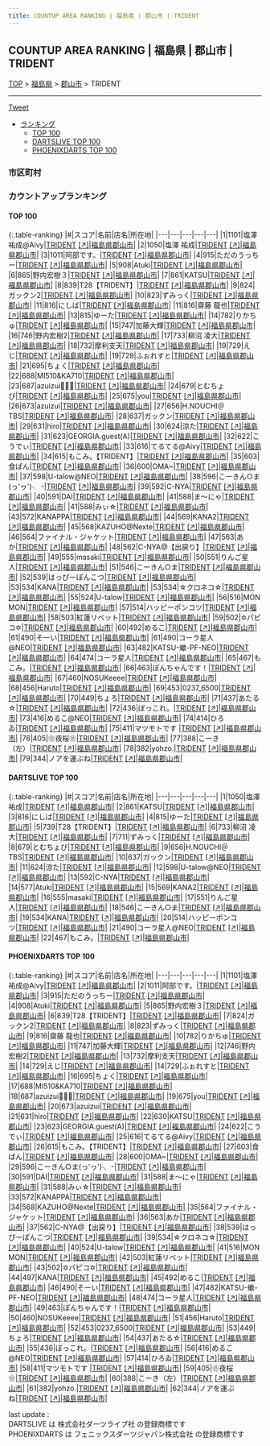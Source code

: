 ```yaml
---
title: COUNTUP AREA RANKING | 福島県 | 郡山市 | TRIDENT
---
```

## COUNTUP AREA RANKING | 福島県 | 郡山市 | TRIDENT

[TOP](/darts/rank/) > [福島県](/darts/rank/福島県/) > [郡山市](/darts/rank/福島県/郡山市/) > TRIDENT

___

<a href="https://twitter.com/share?ref_src=twsrc%5Etfw" data-text="COUNTUP AREA RANKING | 福島県郡山市TRIDENT" class="twitter-share-button" data-hashtags="DARTSLIVE,PHOENIXDARTS,darts,ダーツ" data-show-count="false">Tweet</a>

* [ランキング](#カウントアップランキング)
    * [TOP 100](#top-100)
    * [DARTSLIVE TOP 100](#dartslive-top-100)
    * [PHOENIXDARTS TOP 100](#phoenixdarts-top-100)

### 市区町村

<ul>

</ul>

### カウントアップランキング

#### TOP 100



{:.table-ranking}
|#|スコア|名前|店名|所在地|
|---|---|---|---|---|
|1|1101|<span class="rank-name-pd">塩澤 祐成@Aivy</span>|<a href="/darts/rank/shops/65560.html">TRIDENT</a> <a href="https://vs.phoenixdarts.com/jp/shop/shopDetailInfo/s_65560?s_seq=65560">[↗]</a>|<a href="/darts/rank/福島県/郡山市">福島県郡山市</a>|
|2|1050|<span class="rank-name-dl">塩澤 祐成</span>|<a href="/darts/rank/shops/674b0b341b43fb6f0d9b047a20a7ba1e.html">TRIDENT</a> <a href="https://search.dartslive.com/jp/shop/674b0b341b43fb6f0d9b047a20a7ba1e">[↗]</a>|<a href="/darts/rank/福島県/郡山市">福島県郡山市</a>|
|3|1011|<span class="rank-name-pd">阿部です。</span>|<a href="/darts/rank/shops/65560.html">TRIDENT</a> <a href="https://vs.phoenixdarts.com/jp/shop/shopDetailInfo/s_65560?s_seq=65560">[↗]</a>|<a href="/darts/rank/福島県/郡山市">福島県郡山市</a>|
|4|915|<span class="rank-name-pd">ただのうっちー</span>|<a href="/darts/rank/shops/65560.html">TRIDENT</a> <a href="https://vs.phoenixdarts.com/jp/shop/shopDetailInfo/s_65560?s_seq=65560">[↗]</a>|<a href="/darts/rank/福島県/郡山市">福島県郡山市</a>|
|5|908|<span class="rank-name-pd">Atuki</span>|<a href="/darts/rank/shops/65560.html">TRIDENT</a> <a href="https://vs.phoenixdarts.com/jp/shop/shopDetailInfo/s_65560?s_seq=65560">[↗]</a>|<a href="/darts/rank/福島県/郡山市">福島県郡山市</a>|
|6|865|<span class="rank-name-pd">野内宏樹３</span>|<a href="/darts/rank/shops/65560.html">TRIDENT</a> <a href="https://vs.phoenixdarts.com/jp/shop/shopDetailInfo/s_65560?s_seq=65560">[↗]</a>|<a href="/darts/rank/福島県/郡山市">福島県郡山市</a>|
|7|861|<span class="rank-name-dl">KATSU</span>|<a href="/darts/rank/shops/674b0b341b43fb6f0d9b047a20a7ba1e.html">TRIDENT</a> <a href="https://search.dartslive.com/jp/shop/674b0b341b43fb6f0d9b047a20a7ba1e">[↗]</a>|<a href="/darts/rank/福島県/郡山市">福島県郡山市</a>|
|8|839|<span class="rank-name-pd">T28【TRIDENT】</span>|<a href="/darts/rank/shops/65560.html">TRIDENT</a> <a href="https://vs.phoenixdarts.com/jp/shop/shopDetailInfo/s_65560?s_seq=65560">[↗]</a>|<a href="/darts/rank/福島県/郡山市">福島県郡山市</a>|
|9|824|<span class="rank-name-pd">ガックン2</span>|<a href="/darts/rank/shops/65560.html">TRIDENT</a> <a href="https://vs.phoenixdarts.com/jp/shop/shopDetailInfo/s_65560?s_seq=65560">[↗]</a>|<a href="/darts/rank/福島県/郡山市">福島県郡山市</a>|
|10|823|<span class="rank-name-pd">ずみっく</span>|<a href="/darts/rank/shops/65560.html">TRIDENT</a> <a href="https://vs.phoenixdarts.com/jp/shop/shopDetailInfo/s_65560?s_seq=65560">[↗]</a>|<a href="/darts/rank/福島県/郡山市">福島県郡山市</a>|
|11|816|<span class="rank-name-dl">にしば</span>|<a href="/darts/rank/shops/674b0b341b43fb6f0d9b047a20a7ba1e.html">TRIDENT</a> <a href="https://search.dartslive.com/jp/shop/674b0b341b43fb6f0d9b047a20a7ba1e">[↗]</a>|<a href="/darts/rank/福島県/郡山市">福島県郡山市</a>|
|11|816|<span class="rank-name-pd">齋藤 龍也</span>|<a href="/darts/rank/shops/65560.html">TRIDENT</a> <a href="https://vs.phoenixdarts.com/jp/shop/shopDetailInfo/s_65560?s_seq=65560">[↗]</a>|<a href="/darts/rank/福島県/郡山市">福島県郡山市</a>|
|13|815|<span class="rank-name-dl">ゆーた</span>|<a href="/darts/rank/shops/674b0b341b43fb6f0d9b047a20a7ba1e.html">TRIDENT</a> <a href="https://search.dartslive.com/jp/shop/674b0b341b43fb6f0d9b047a20a7ba1e">[↗]</a>|<a href="/darts/rank/福島県/郡山市">福島県郡山市</a>|
|14|782|<span class="rank-name-pd">りかちゅ</span>|<a href="/darts/rank/shops/65560.html">TRIDENT</a> <a href="https://vs.phoenixdarts.com/jp/shop/shopDetailInfo/s_65560?s_seq=65560">[↗]</a>|<a href="/darts/rank/福島県/郡山市">福島県郡山市</a>|
|15|747|<span class="rank-name-pd">加藤大輝</span>|<a href="/darts/rank/shops/65560.html">TRIDENT</a> <a href="https://vs.phoenixdarts.com/jp/shop/shopDetailInfo/s_65560?s_seq=65560">[↗]</a>|<a href="/darts/rank/福島県/郡山市">福島県郡山市</a>|
|16|746|<span class="rank-name-pd">野内宏樹2</span>|<a href="/darts/rank/shops/65560.html">TRIDENT</a> <a href="https://vs.phoenixdarts.com/jp/shop/shopDetailInfo/s_65560?s_seq=65560">[↗]</a>|<a href="/darts/rank/福島県/郡山市">福島県郡山市</a>|
|17|733|<span class="rank-name-dl">柳沼 凌大</span>|<a href="/darts/rank/shops/674b0b341b43fb6f0d9b047a20a7ba1e.html">TRIDENT</a> <a href="https://search.dartslive.com/jp/shop/674b0b341b43fb6f0d9b047a20a7ba1e">[↗]</a>|<a href="/darts/rank/福島県/郡山市">福島県郡山市</a>|
|18|732|<span class="rank-name-pd">摩利支天</span>|<a href="/darts/rank/shops/65560.html">TRIDENT</a> <a href="https://vs.phoenixdarts.com/jp/shop/shopDetailInfo/s_65560?s_seq=65560">[↗]</a>|<a href="/darts/rank/福島県/郡山市">福島県郡山市</a>|
|19|729|<span class="rank-name-pd">えじ</span>|<a href="/darts/rank/shops/65560.html">TRIDENT</a> <a href="https://vs.phoenixdarts.com/jp/shop/shopDetailInfo/s_65560?s_seq=65560">[↗]</a>|<a href="/darts/rank/福島県/郡山市">福島県郡山市</a>|
|19|729|<span class="rank-name-pd">ふぉれすと</span>|<a href="/darts/rank/shops/65560.html">TRIDENT</a> <a href="https://vs.phoenixdarts.com/jp/shop/shopDetailInfo/s_65560?s_seq=65560">[↗]</a>|<a href="/darts/rank/福島県/郡山市">福島県郡山市</a>|
|21|695|<span class="rank-name-pd">ちょく</span>|<a href="/darts/rank/shops/65560.html">TRIDENT</a> <a href="https://vs.phoenixdarts.com/jp/shop/shopDetailInfo/s_65560?s_seq=65560">[↗]</a>|<a href="/darts/rank/福島県/郡山市">福島県郡山市</a>|
|22|688|<span class="rank-name-pd">MI510&amp;KA710</span>|<a href="/darts/rank/shops/65560.html">TRIDENT</a> <a href="https://vs.phoenixdarts.com/jp/shop/shopDetailInfo/s_65560?s_seq=65560">[↗]</a>|<a href="/darts/rank/福島県/郡山市">福島県郡山市</a>|
|23|687|<span class="rank-name-pd">azuizui‪‪ꪔ̤̫‬</span>|<a href="/darts/rank/shops/65560.html">TRIDENT</a> <a href="https://vs.phoenixdarts.com/jp/shop/shopDetailInfo/s_65560?s_seq=65560">[↗]</a>|<a href="/darts/rank/福島県/郡山市">福島県郡山市</a>|
|24|679|<span class="rank-name-dl">とむちょび</span>|<a href="/darts/rank/shops/674b0b341b43fb6f0d9b047a20a7ba1e.html">TRIDENT</a> <a href="https://search.dartslive.com/jp/shop/674b0b341b43fb6f0d9b047a20a7ba1e">[↗]</a>|<a href="/darts/rank/福島県/郡山市">福島県郡山市</a>|
|25|675|<span class="rank-name-pd">you</span>|<a href="/darts/rank/shops/65560.html">TRIDENT</a> <a href="https://vs.phoenixdarts.com/jp/shop/shopDetailInfo/s_65560?s_seq=65560">[↗]</a>|<a href="/darts/rank/福島県/郡山市">福島県郡山市</a>|
|26|673|<span class="rank-name-pd">azuizui‪‪</span>|<a href="/darts/rank/shops/65560.html">TRIDENT</a> <a href="https://vs.phoenixdarts.com/jp/shop/shopDetailInfo/s_65560?s_seq=65560">[↗]</a>|<a href="/darts/rank/福島県/郡山市">福島県郡山市</a>|
|27|656|<span class="rank-name-dl">H.NOUCHI＠TBS</span>|<a href="/darts/rank/shops/674b0b341b43fb6f0d9b047a20a7ba1e.html">TRIDENT</a> <a href="https://search.dartslive.com/jp/shop/674b0b341b43fb6f0d9b047a20a7ba1e">[↗]</a>|<a href="/darts/rank/福島県/郡山市">福島県郡山市</a>|
|28|637|<span class="rank-name-dl">ガックン</span>|<a href="/darts/rank/shops/674b0b341b43fb6f0d9b047a20a7ba1e.html">TRIDENT</a> <a href="https://search.dartslive.com/jp/shop/674b0b341b43fb6f0d9b047a20a7ba1e">[↗]</a>|<a href="/darts/rank/福島県/郡山市">福島県郡山市</a>|
|29|631|<span class="rank-name-pd">hiro</span>|<a href="/darts/rank/shops/65560.html">TRIDENT</a> <a href="https://vs.phoenixdarts.com/jp/shop/shopDetailInfo/s_65560?s_seq=65560">[↗]</a>|<a href="/darts/rank/福島県/郡山市">福島県郡山市</a>|
|30|624|<span class="rank-name-dl">涼た</span>|<a href="/darts/rank/shops/674b0b341b43fb6f0d9b047a20a7ba1e.html">TRIDENT</a> <a href="https://search.dartslive.com/jp/shop/674b0b341b43fb6f0d9b047a20a7ba1e">[↗]</a>|<a href="/darts/rank/福島県/郡山市">福島県郡山市</a>|
|31|623|<span class="rank-name-pd">GEORGIA.guest(A)</span>|<a href="/darts/rank/shops/65560.html">TRIDENT</a> <a href="https://vs.phoenixdarts.com/jp/shop/shopDetailInfo/s_65560?s_seq=65560">[↗]</a>|<a href="/darts/rank/福島県/郡山市">福島県郡山市</a>|
|32|622|<span class="rank-name-pd">こうでぃ</span>|<a href="/darts/rank/shops/65560.html">TRIDENT</a> <a href="https://vs.phoenixdarts.com/jp/shop/shopDetailInfo/s_65560?s_seq=65560">[↗]</a>|<a href="/darts/rank/福島県/郡山市">福島県郡山市</a>|
|33|616|<span class="rank-name-pd">てるてる@Aivy</span>|<a href="/darts/rank/shops/65560.html">TRIDENT</a> <a href="https://vs.phoenixdarts.com/jp/shop/shopDetailInfo/s_65560?s_seq=65560">[↗]</a>|<a href="/darts/rank/福島県/郡山市">福島県郡山市</a>|
|34|615|<span class="rank-name-pd">もこみ。【TRIDENT】</span>|<a href="/darts/rank/shops/65560.html">TRIDENT</a> <a href="https://vs.phoenixdarts.com/jp/shop/shopDetailInfo/s_65560?s_seq=65560">[↗]</a>|<a href="/darts/rank/福島県/郡山市">福島県郡山市</a>|
|35|603|<span class="rank-name-pd">食ぱん</span>|<a href="/darts/rank/shops/65560.html">TRIDENT</a> <a href="https://vs.phoenixdarts.com/jp/shop/shopDetailInfo/s_65560?s_seq=65560">[↗]</a>|<a href="/darts/rank/福島県/郡山市">福島県郡山市</a>|
|36|600|<span class="rank-name-pd">OMA~</span>|<a href="/darts/rank/shops/65560.html">TRIDENT</a> <a href="https://vs.phoenixdarts.com/jp/shop/shopDetailInfo/s_65560?s_seq=65560">[↗]</a>|<a href="/darts/rank/福島県/郡山市">福島県郡山市</a>|
|37|598|<span class="rank-name-dl">U-talow@NEO</span>|<a href="/darts/rank/shops/674b0b341b43fb6f0d9b047a20a7ba1e.html">TRIDENT</a> <a href="https://search.dartslive.com/jp/shop/674b0b341b43fb6f0d9b047a20a7ba1e">[↗]</a>|<a href="/darts/rank/福島県/郡山市">福島県郡山市</a>|
|38|596|<span class="rank-name-pd">こーきん○ま(っ&#x27;ヮ&#x27;)╮ -</span>|<a href="/darts/rank/shops/65560.html">TRIDENT</a> <a href="https://vs.phoenixdarts.com/jp/shop/shopDetailInfo/s_65560?s_seq=65560">[↗]</a>|<a href="/darts/rank/福島県/郡山市">福島県郡山市</a>|
|39|592|<span class="rank-name-dl">C-NYA</span>|<a href="/darts/rank/shops/674b0b341b43fb6f0d9b047a20a7ba1e.html">TRIDENT</a> <a href="https://search.dartslive.com/jp/shop/674b0b341b43fb6f0d9b047a20a7ba1e">[↗]</a>|<a href="/darts/rank/福島県/郡山市">福島県郡山市</a>|
|40|591|<span class="rank-name-pd">DAI</span>|<a href="/darts/rank/shops/65560.html">TRIDENT</a> <a href="https://vs.phoenixdarts.com/jp/shop/shopDetailInfo/s_65560?s_seq=65560">[↗]</a>|<a href="/darts/rank/福島県/郡山市">福島県郡山市</a>|
|41|588|<span class="rank-name-pd">ま～にゃ</span>|<a href="/darts/rank/shops/65560.html">TRIDENT</a> <a href="https://vs.phoenixdarts.com/jp/shop/shopDetailInfo/s_65560?s_seq=65560">[↗]</a>|<a href="/darts/rank/福島県/郡山市">福島県郡山市</a>|
|41|588|<span class="rank-name-pd">みぃ☆</span>|<a href="/darts/rank/shops/65560.html">TRIDENT</a> <a href="https://vs.phoenixdarts.com/jp/shop/shopDetailInfo/s_65560?s_seq=65560">[↗]</a>|<a href="/darts/rank/福島県/郡山市">福島県郡山市</a>|
|43|572|<span class="rank-name-pd">KANAPPA</span>|<a href="/darts/rank/shops/65560.html">TRIDENT</a> <a href="https://vs.phoenixdarts.com/jp/shop/shopDetailInfo/s_65560?s_seq=65560">[↗]</a>|<a href="/darts/rank/福島県/郡山市">福島県郡山市</a>|
|44|569|<span class="rank-name-dl">KANA2</span>|<a href="/darts/rank/shops/674b0b341b43fb6f0d9b047a20a7ba1e.html">TRIDENT</a> <a href="https://search.dartslive.com/jp/shop/674b0b341b43fb6f0d9b047a20a7ba1e">[↗]</a>|<a href="/darts/rank/福島県/郡山市">福島県郡山市</a>|
|45|568|<span class="rank-name-pd">KAZUHO@Nexte</span>|<a href="/darts/rank/shops/65560.html">TRIDENT</a> <a href="https://vs.phoenixdarts.com/jp/shop/shopDetailInfo/s_65560?s_seq=65560">[↗]</a>|<a href="/darts/rank/福島県/郡山市">福島県郡山市</a>|
|46|564|<span class="rank-name-pd">ファイナル・ジャケット</span>|<a href="/darts/rank/shops/65560.html">TRIDENT</a> <a href="https://vs.phoenixdarts.com/jp/shop/shopDetailInfo/s_65560?s_seq=65560">[↗]</a>|<a href="/darts/rank/福島県/郡山市">福島県郡山市</a>|
|47|563|<span class="rank-name-pd">あか</span>|<a href="/darts/rank/shops/65560.html">TRIDENT</a> <a href="https://vs.phoenixdarts.com/jp/shop/shopDetailInfo/s_65560?s_seq=65560">[↗]</a>|<a href="/darts/rank/福島県/郡山市">福島県郡山市</a>|
|48|562|<span class="rank-name-pd">C-NYA@【出戻り】</span>|<a href="/darts/rank/shops/65560.html">TRIDENT</a> <a href="https://vs.phoenixdarts.com/jp/shop/shopDetailInfo/s_65560?s_seq=65560">[↗]</a>|<a href="/darts/rank/福島県/郡山市">福島県郡山市</a>|
|49|555|<span class="rank-name-dl">masaki</span>|<a href="/darts/rank/shops/674b0b341b43fb6f0d9b047a20a7ba1e.html">TRIDENT</a> <a href="https://search.dartslive.com/jp/shop/674b0b341b43fb6f0d9b047a20a7ba1e">[↗]</a>|<a href="/darts/rank/福島県/郡山市">福島県郡山市</a>|
|50|551|<span class="rank-name-dl">りんご星人</span>|<a href="/darts/rank/shops/674b0b341b43fb6f0d9b047a20a7ba1e.html">TRIDENT</a> <a href="https://search.dartslive.com/jp/shop/674b0b341b43fb6f0d9b047a20a7ba1e">[↗]</a>|<a href="/darts/rank/福島県/郡山市">福島県郡山市</a>|
|51|546|<span class="rank-name-dl">こーきん○ま</span>|<a href="/darts/rank/shops/674b0b341b43fb6f0d9b047a20a7ba1e.html">TRIDENT</a> <a href="https://search.dartslive.com/jp/shop/674b0b341b43fb6f0d9b047a20a7ba1e">[↗]</a>|<a href="/darts/rank/福島県/郡山市">福島県郡山市</a>|
|52|539|<span class="rank-name-pd">はっぴーぽんこつ</span>|<a href="/darts/rank/shops/65560.html">TRIDENT</a> <a href="https://vs.phoenixdarts.com/jp/shop/shopDetailInfo/s_65560?s_seq=65560">[↗]</a>|<a href="/darts/rank/福島県/郡山市">福島県郡山市</a>|
|53|534|<span class="rank-name-dl">KANA</span>|<a href="/darts/rank/shops/674b0b341b43fb6f0d9b047a20a7ba1e.html">TRIDENT</a> <a href="https://search.dartslive.com/jp/shop/674b0b341b43fb6f0d9b047a20a7ba1e">[↗]</a>|<a href="/darts/rank/福島県/郡山市">福島県郡山市</a>|
|53|534|<span class="rank-name-pd">☆クロネコ☆</span>|<a href="/darts/rank/shops/65560.html">TRIDENT</a> <a href="https://vs.phoenixdarts.com/jp/shop/shopDetailInfo/s_65560?s_seq=65560">[↗]</a>|<a href="/darts/rank/福島県/郡山市">福島県郡山市</a>|
|55|524|<span class="rank-name-pd">U-talow</span>|<a href="/darts/rank/shops/65560.html">TRIDENT</a> <a href="https://vs.phoenixdarts.com/jp/shop/shopDetailInfo/s_65560?s_seq=65560">[↗]</a>|<a href="/darts/rank/福島県/郡山市">福島県郡山市</a>|
|56|516|<span class="rank-name-pd">MON MON</span>|<a href="/darts/rank/shops/65560.html">TRIDENT</a> <a href="https://vs.phoenixdarts.com/jp/shop/shopDetailInfo/s_65560?s_seq=65560">[↗]</a>|<a href="/darts/rank/福島県/郡山市">福島県郡山市</a>|
|57|514|<span class="rank-name-dl">ハッピーポンコツ</span>|<a href="/darts/rank/shops/674b0b341b43fb6f0d9b047a20a7ba1e.html">TRIDENT</a> <a href="https://search.dartslive.com/jp/shop/674b0b341b43fb6f0d9b047a20a7ba1e">[↗]</a>|<a href="/darts/rank/福島県/郡山市">福島県郡山市</a>|
|58|503|<span class="rank-name-pd">紅蓮リベット</span>|<a href="/darts/rank/shops/65560.html">TRIDENT</a> <a href="https://vs.phoenixdarts.com/jp/shop/shopDetailInfo/s_65560?s_seq=65560">[↗]</a>|<a href="/darts/rank/福島県/郡山市">福島県郡山市</a>|
|59|502|<span class="rank-name-pd">✡パピコ✡</span>|<a href="/darts/rank/shops/65560.html">TRIDENT</a> <a href="https://vs.phoenixdarts.com/jp/shop/shopDetailInfo/s_65560?s_seq=65560">[↗]</a>|<a href="/darts/rank/福島県/郡山市">福島県郡山市</a>|
|60|492|<span class="rank-name-pd">めるこ</span>|<a href="/darts/rank/shops/65560.html">TRIDENT</a> <a href="https://vs.phoenixdarts.com/jp/shop/shopDetailInfo/s_65560?s_seq=65560">[↗]</a>|<a href="/darts/rank/福島県/郡山市">福島県郡山市</a>|
|61|490|<span class="rank-name-pd">そーい</span>|<a href="/darts/rank/shops/65560.html">TRIDENT</a> <a href="https://vs.phoenixdarts.com/jp/shop/shopDetailInfo/s_65560?s_seq=65560">[↗]</a>|<a href="/darts/rank/福島県/郡山市">福島県郡山市</a>|
|61|490|<span class="rank-name-dl">コーラ星人@NEO</span>|<a href="/darts/rank/shops/674b0b341b43fb6f0d9b047a20a7ba1e.html">TRIDENT</a> <a href="https://search.dartslive.com/jp/shop/674b0b341b43fb6f0d9b047a20a7ba1e">[↗]</a>|<a href="/darts/rank/福島県/郡山市">福島県郡山市</a>|
|63|482|<span class="rank-name-pd">KATSU-蠍-PF-NEO</span>|<a href="/darts/rank/shops/65560.html">TRIDENT</a> <a href="https://vs.phoenixdarts.com/jp/shop/shopDetailInfo/s_65560?s_seq=65560">[↗]</a>|<a href="/darts/rank/福島県/郡山市">福島県郡山市</a>|
|64|474|<span class="rank-name-pd">コーラ星人</span>|<a href="/darts/rank/shops/65560.html">TRIDENT</a> <a href="https://vs.phoenixdarts.com/jp/shop/shopDetailInfo/s_65560?s_seq=65560">[↗]</a>|<a href="/darts/rank/福島県/郡山市">福島県郡山市</a>|
|65|467|<span class="rank-name-dl">もこみ。</span>|<a href="/darts/rank/shops/674b0b341b43fb6f0d9b047a20a7ba1e.html">TRIDENT</a> <a href="https://search.dartslive.com/jp/shop/674b0b341b43fb6f0d9b047a20a7ba1e">[↗]</a>|<a href="/darts/rank/福島県/郡山市">福島県郡山市</a>|
|66|463|<span class="rank-name-pd">ぽんちゃんです！</span>|<a href="/darts/rank/shops/65560.html">TRIDENT</a> <a href="https://vs.phoenixdarts.com/jp/shop/shopDetailInfo/s_65560?s_seq=65560">[↗]</a>|<a href="/darts/rank/福島県/郡山市">福島県郡山市</a>|
|67|460|<span class="rank-name-pd">NOSUKeeee</span>|<a href="/darts/rank/shops/65560.html">TRIDENT</a> <a href="https://vs.phoenixdarts.com/jp/shop/shopDetailInfo/s_65560?s_seq=65560">[↗]</a>|<a href="/darts/rank/福島県/郡山市">福島県郡山市</a>|
|68|456|<span class="rank-name-pd">Haruto</span>|<a href="/darts/rank/shops/65560.html">TRIDENT</a> <a href="https://vs.phoenixdarts.com/jp/shop/shopDetailInfo/s_65560?s_seq=65560">[↗]</a>|<a href="/darts/rank/福島県/郡山市">福島県郡山市</a>|
|69|453|<span class="rank-name-pd">0237_6500</span>|<a href="/darts/rank/shops/65560.html">TRIDENT</a> <a href="https://vs.phoenixdarts.com/jp/shop/shopDetailInfo/s_65560?s_seq=65560">[↗]</a>|<a href="/darts/rank/福島県/郡山市">福島県郡山市</a>|
|70|449|<span class="rank-name-pd">ちょろ</span>|<a href="/darts/rank/shops/65560.html">TRIDENT</a> <a href="https://vs.phoenixdarts.com/jp/shop/shopDetailInfo/s_65560?s_seq=65560">[↗]</a>|<a href="/darts/rank/福島県/郡山市">福島県郡山市</a>|
|71|437|<span class="rank-name-pd">あたる☆</span>|<a href="/darts/rank/shops/65560.html">TRIDENT</a> <a href="https://vs.phoenixdarts.com/jp/shop/shopDetailInfo/s_65560?s_seq=65560">[↗]</a>|<a href="/darts/rank/福島県/郡山市">福島県郡山市</a>|
|72|436|<span class="rank-name-pd">ぼっこれ。</span>|<a href="/darts/rank/shops/65560.html">TRIDENT</a> <a href="https://vs.phoenixdarts.com/jp/shop/shopDetailInfo/s_65560?s_seq=65560">[↗]</a>|<a href="/darts/rank/福島県/郡山市">福島県郡山市</a>|
|73|416|<span class="rank-name-pd">めるこ@NEO</span>|<a href="/darts/rank/shops/65560.html">TRIDENT</a> <a href="https://vs.phoenixdarts.com/jp/shop/shopDetailInfo/s_65560?s_seq=65560">[↗]</a>|<a href="/darts/rank/福島県/郡山市">福島県郡山市</a>|
|74|414|<span class="rank-name-pd">ひろゐ</span>|<a href="/darts/rank/shops/65560.html">TRIDENT</a> <a href="https://vs.phoenixdarts.com/jp/shop/shopDetailInfo/s_65560?s_seq=65560">[↗]</a>|<a href="/darts/rank/福島県/郡山市">福島県郡山市</a>|
|75|411|<span class="rank-name-pd">マツモトです   </span>|<a href="/darts/rank/shops/65560.html">TRIDENT</a> <a href="https://vs.phoenixdarts.com/jp/shop/shopDetailInfo/s_65560?s_seq=65560">[↗]</a>|<a href="/darts/rank/福島県/郡山市">福島県郡山市</a>|
|76|405|<span class="rank-name-pd">❀夜桜❀</span>|<a href="/darts/rank/shops/65560.html">TRIDENT</a> <a href="https://vs.phoenixdarts.com/jp/shop/shopDetailInfo/s_65560?s_seq=65560">[↗]</a>|<a href="/darts/rank/福島県/郡山市">福島県郡山市</a>|
|77|388|<span class="rank-name-pd">こーき（左）</span>|<a href="/darts/rank/shops/65560.html">TRIDENT</a> <a href="https://vs.phoenixdarts.com/jp/shop/shopDetailInfo/s_65560?s_seq=65560">[↗]</a>|<a href="/darts/rank/福島県/郡山市">福島県郡山市</a>|
|78|382|<span class="rank-name-pd">yohzo.</span>|<a href="/darts/rank/shops/65560.html">TRIDENT</a> <a href="https://vs.phoenixdarts.com/jp/shop/shopDetailInfo/s_65560?s_seq=65560">[↗]</a>|<a href="/darts/rank/福島県/郡山市">福島県郡山市</a>|
|79|344|<span class="rank-name-pd">ノアを運ぶね</span>|<a href="/darts/rank/shops/65560.html">TRIDENT</a> <a href="https://vs.phoenixdarts.com/jp/shop/shopDetailInfo/s_65560?s_seq=65560">[↗]</a>|<a href="/darts/rank/福島県/郡山市">福島県郡山市</a>|


#### DARTSLIVE TOP 100



{:.table-ranking}
|#|スコア|名前|店名|所在地|
|---|---|---|---|---|
|1|1050|<span class="rank-name-dl">塩澤 祐成</span>|<a href="/darts/rank/shops/674b0b341b43fb6f0d9b047a20a7ba1e.html">TRIDENT</a> <a href="https://search.dartslive.com/jp/shop/674b0b341b43fb6f0d9b047a20a7ba1e">[↗]</a>|<a href="/darts/rank/福島県/郡山市">福島県郡山市</a>|
|2|861|<span class="rank-name-dl">KATSU</span>|<a href="/darts/rank/shops/674b0b341b43fb6f0d9b047a20a7ba1e.html">TRIDENT</a> <a href="https://search.dartslive.com/jp/shop/674b0b341b43fb6f0d9b047a20a7ba1e">[↗]</a>|<a href="/darts/rank/福島県/郡山市">福島県郡山市</a>|
|3|816|<span class="rank-name-dl">にしば</span>|<a href="/darts/rank/shops/674b0b341b43fb6f0d9b047a20a7ba1e.html">TRIDENT</a> <a href="https://search.dartslive.com/jp/shop/674b0b341b43fb6f0d9b047a20a7ba1e">[↗]</a>|<a href="/darts/rank/福島県/郡山市">福島県郡山市</a>|
|4|815|<span class="rank-name-dl">ゆーた</span>|<a href="/darts/rank/shops/674b0b341b43fb6f0d9b047a20a7ba1e.html">TRIDENT</a> <a href="https://search.dartslive.com/jp/shop/674b0b341b43fb6f0d9b047a20a7ba1e">[↗]</a>|<a href="/darts/rank/福島県/郡山市">福島県郡山市</a>|
|5|739|<span class="rank-name-dl">T28【TRIDENT】</span>|<a href="/darts/rank/shops/674b0b341b43fb6f0d9b047a20a7ba1e.html">TRIDENT</a> <a href="https://search.dartslive.com/jp/shop/674b0b341b43fb6f0d9b047a20a7ba1e">[↗]</a>|<a href="/darts/rank/福島県/郡山市">福島県郡山市</a>|
|6|733|<span class="rank-name-dl">柳沼 凌大</span>|<a href="/darts/rank/shops/674b0b341b43fb6f0d9b047a20a7ba1e.html">TRIDENT</a> <a href="https://search.dartslive.com/jp/shop/674b0b341b43fb6f0d9b047a20a7ba1e">[↗]</a>|<a href="/darts/rank/福島県/郡山市">福島県郡山市</a>|
|7|711|<span class="rank-name-dl">ずみっく</span>|<a href="/darts/rank/shops/674b0b341b43fb6f0d9b047a20a7ba1e.html">TRIDENT</a> <a href="https://search.dartslive.com/jp/shop/674b0b341b43fb6f0d9b047a20a7ba1e">[↗]</a>|<a href="/darts/rank/福島県/郡山市">福島県郡山市</a>|
|8|679|<span class="rank-name-dl">とむちょび</span>|<a href="/darts/rank/shops/674b0b341b43fb6f0d9b047a20a7ba1e.html">TRIDENT</a> <a href="https://search.dartslive.com/jp/shop/674b0b341b43fb6f0d9b047a20a7ba1e">[↗]</a>|<a href="/darts/rank/福島県/郡山市">福島県郡山市</a>|
|9|656|<span class="rank-name-dl">H.NOUCHI＠TBS</span>|<a href="/darts/rank/shops/674b0b341b43fb6f0d9b047a20a7ba1e.html">TRIDENT</a> <a href="https://search.dartslive.com/jp/shop/674b0b341b43fb6f0d9b047a20a7ba1e">[↗]</a>|<a href="/darts/rank/福島県/郡山市">福島県郡山市</a>|
|10|637|<span class="rank-name-dl">ガックン</span>|<a href="/darts/rank/shops/674b0b341b43fb6f0d9b047a20a7ba1e.html">TRIDENT</a> <a href="https://search.dartslive.com/jp/shop/674b0b341b43fb6f0d9b047a20a7ba1e">[↗]</a>|<a href="/darts/rank/福島県/郡山市">福島県郡山市</a>|
|11|624|<span class="rank-name-dl">涼た</span>|<a href="/darts/rank/shops/674b0b341b43fb6f0d9b047a20a7ba1e.html">TRIDENT</a> <a href="https://search.dartslive.com/jp/shop/674b0b341b43fb6f0d9b047a20a7ba1e">[↗]</a>|<a href="/darts/rank/福島県/郡山市">福島県郡山市</a>|
|12|598|<span class="rank-name-dl">U-talow@NEO</span>|<a href="/darts/rank/shops/674b0b341b43fb6f0d9b047a20a7ba1e.html">TRIDENT</a> <a href="https://search.dartslive.com/jp/shop/674b0b341b43fb6f0d9b047a20a7ba1e">[↗]</a>|<a href="/darts/rank/福島県/郡山市">福島県郡山市</a>|
|13|592|<span class="rank-name-dl">C-NYA</span>|<a href="/darts/rank/shops/674b0b341b43fb6f0d9b047a20a7ba1e.html">TRIDENT</a> <a href="https://search.dartslive.com/jp/shop/674b0b341b43fb6f0d9b047a20a7ba1e">[↗]</a>|<a href="/darts/rank/福島県/郡山市">福島県郡山市</a>|
|14|577|<span class="rank-name-dl">Atuki</span>|<a href="/darts/rank/shops/674b0b341b43fb6f0d9b047a20a7ba1e.html">TRIDENT</a> <a href="https://search.dartslive.com/jp/shop/674b0b341b43fb6f0d9b047a20a7ba1e">[↗]</a>|<a href="/darts/rank/福島県/郡山市">福島県郡山市</a>|
|15|569|<span class="rank-name-dl">KANA2</span>|<a href="/darts/rank/shops/674b0b341b43fb6f0d9b047a20a7ba1e.html">TRIDENT</a> <a href="https://search.dartslive.com/jp/shop/674b0b341b43fb6f0d9b047a20a7ba1e">[↗]</a>|<a href="/darts/rank/福島県/郡山市">福島県郡山市</a>|
|16|555|<span class="rank-name-dl">masaki</span>|<a href="/darts/rank/shops/674b0b341b43fb6f0d9b047a20a7ba1e.html">TRIDENT</a> <a href="https://search.dartslive.com/jp/shop/674b0b341b43fb6f0d9b047a20a7ba1e">[↗]</a>|<a href="/darts/rank/福島県/郡山市">福島県郡山市</a>|
|17|551|<span class="rank-name-dl">りんご星人</span>|<a href="/darts/rank/shops/674b0b341b43fb6f0d9b047a20a7ba1e.html">TRIDENT</a> <a href="https://search.dartslive.com/jp/shop/674b0b341b43fb6f0d9b047a20a7ba1e">[↗]</a>|<a href="/darts/rank/福島県/郡山市">福島県郡山市</a>|
|18|546|<span class="rank-name-dl">こーきん○ま</span>|<a href="/darts/rank/shops/674b0b341b43fb6f0d9b047a20a7ba1e.html">TRIDENT</a> <a href="https://search.dartslive.com/jp/shop/674b0b341b43fb6f0d9b047a20a7ba1e">[↗]</a>|<a href="/darts/rank/福島県/郡山市">福島県郡山市</a>|
|19|534|<span class="rank-name-dl">KANA</span>|<a href="/darts/rank/shops/674b0b341b43fb6f0d9b047a20a7ba1e.html">TRIDENT</a> <a href="https://search.dartslive.com/jp/shop/674b0b341b43fb6f0d9b047a20a7ba1e">[↗]</a>|<a href="/darts/rank/福島県/郡山市">福島県郡山市</a>|
|20|514|<span class="rank-name-dl">ハッピーポンコツ</span>|<a href="/darts/rank/shops/674b0b341b43fb6f0d9b047a20a7ba1e.html">TRIDENT</a> <a href="https://search.dartslive.com/jp/shop/674b0b341b43fb6f0d9b047a20a7ba1e">[↗]</a>|<a href="/darts/rank/福島県/郡山市">福島県郡山市</a>|
|21|490|<span class="rank-name-dl">コーラ星人@NEO</span>|<a href="/darts/rank/shops/674b0b341b43fb6f0d9b047a20a7ba1e.html">TRIDENT</a> <a href="https://search.dartslive.com/jp/shop/674b0b341b43fb6f0d9b047a20a7ba1e">[↗]</a>|<a href="/darts/rank/福島県/郡山市">福島県郡山市</a>|
|22|467|<span class="rank-name-dl">もこみ。</span>|<a href="/darts/rank/shops/674b0b341b43fb6f0d9b047a20a7ba1e.html">TRIDENT</a> <a href="https://search.dartslive.com/jp/shop/674b0b341b43fb6f0d9b047a20a7ba1e">[↗]</a>|<a href="/darts/rank/福島県/郡山市">福島県郡山市</a>|


#### PHOENIXDARTS TOP 100



{:.table-ranking}
|#|スコア|名前|店名|所在地|
|---|---|---|---|---|
|1|1101|<span class="rank-name-pd">塩澤 祐成@Aivy</span>|<a href="/darts/rank/shops/65560.html">TRIDENT</a> <a href="https://vs.phoenixdarts.com/jp/shop/shopDetailInfo/s_65560?s_seq=65560">[↗]</a>|<a href="/darts/rank/福島県/郡山市">福島県郡山市</a>|
|2|1011|<span class="rank-name-pd">阿部です。</span>|<a href="/darts/rank/shops/65560.html">TRIDENT</a> <a href="https://vs.phoenixdarts.com/jp/shop/shopDetailInfo/s_65560?s_seq=65560">[↗]</a>|<a href="/darts/rank/福島県/郡山市">福島県郡山市</a>|
|3|915|<span class="rank-name-pd">ただのうっちー</span>|<a href="/darts/rank/shops/65560.html">TRIDENT</a> <a href="https://vs.phoenixdarts.com/jp/shop/shopDetailInfo/s_65560?s_seq=65560">[↗]</a>|<a href="/darts/rank/福島県/郡山市">福島県郡山市</a>|
|4|908|<span class="rank-name-pd">Atuki</span>|<a href="/darts/rank/shops/65560.html">TRIDENT</a> <a href="https://vs.phoenixdarts.com/jp/shop/shopDetailInfo/s_65560?s_seq=65560">[↗]</a>|<a href="/darts/rank/福島県/郡山市">福島県郡山市</a>|
|5|865|<span class="rank-name-pd">野内宏樹３</span>|<a href="/darts/rank/shops/65560.html">TRIDENT</a> <a href="https://vs.phoenixdarts.com/jp/shop/shopDetailInfo/s_65560?s_seq=65560">[↗]</a>|<a href="/darts/rank/福島県/郡山市">福島県郡山市</a>|
|6|839|<span class="rank-name-pd">T28【TRIDENT】</span>|<a href="/darts/rank/shops/65560.html">TRIDENT</a> <a href="https://vs.phoenixdarts.com/jp/shop/shopDetailInfo/s_65560?s_seq=65560">[↗]</a>|<a href="/darts/rank/福島県/郡山市">福島県郡山市</a>|
|7|824|<span class="rank-name-pd">ガックン2</span>|<a href="/darts/rank/shops/65560.html">TRIDENT</a> <a href="https://vs.phoenixdarts.com/jp/shop/shopDetailInfo/s_65560?s_seq=65560">[↗]</a>|<a href="/darts/rank/福島県/郡山市">福島県郡山市</a>|
|8|823|<span class="rank-name-pd">ずみっく</span>|<a href="/darts/rank/shops/65560.html">TRIDENT</a> <a href="https://vs.phoenixdarts.com/jp/shop/shopDetailInfo/s_65560?s_seq=65560">[↗]</a>|<a href="/darts/rank/福島県/郡山市">福島県郡山市</a>|
|9|816|<span class="rank-name-pd">齋藤 龍也</span>|<a href="/darts/rank/shops/65560.html">TRIDENT</a> <a href="https://vs.phoenixdarts.com/jp/shop/shopDetailInfo/s_65560?s_seq=65560">[↗]</a>|<a href="/darts/rank/福島県/郡山市">福島県郡山市</a>|
|10|782|<span class="rank-name-pd">りかちゅ</span>|<a href="/darts/rank/shops/65560.html">TRIDENT</a> <a href="https://vs.phoenixdarts.com/jp/shop/shopDetailInfo/s_65560?s_seq=65560">[↗]</a>|<a href="/darts/rank/福島県/郡山市">福島県郡山市</a>|
|11|747|<span class="rank-name-pd">加藤大輝</span>|<a href="/darts/rank/shops/65560.html">TRIDENT</a> <a href="https://vs.phoenixdarts.com/jp/shop/shopDetailInfo/s_65560?s_seq=65560">[↗]</a>|<a href="/darts/rank/福島県/郡山市">福島県郡山市</a>|
|12|746|<span class="rank-name-pd">野内宏樹2</span>|<a href="/darts/rank/shops/65560.html">TRIDENT</a> <a href="https://vs.phoenixdarts.com/jp/shop/shopDetailInfo/s_65560?s_seq=65560">[↗]</a>|<a href="/darts/rank/福島県/郡山市">福島県郡山市</a>|
|13|732|<span class="rank-name-pd">摩利支天</span>|<a href="/darts/rank/shops/65560.html">TRIDENT</a> <a href="https://vs.phoenixdarts.com/jp/shop/shopDetailInfo/s_65560?s_seq=65560">[↗]</a>|<a href="/darts/rank/福島県/郡山市">福島県郡山市</a>|
|14|729|<span class="rank-name-pd">えじ</span>|<a href="/darts/rank/shops/65560.html">TRIDENT</a> <a href="https://vs.phoenixdarts.com/jp/shop/shopDetailInfo/s_65560?s_seq=65560">[↗]</a>|<a href="/darts/rank/福島県/郡山市">福島県郡山市</a>|
|14|729|<span class="rank-name-pd">ふぉれすと</span>|<a href="/darts/rank/shops/65560.html">TRIDENT</a> <a href="https://vs.phoenixdarts.com/jp/shop/shopDetailInfo/s_65560?s_seq=65560">[↗]</a>|<a href="/darts/rank/福島県/郡山市">福島県郡山市</a>|
|16|695|<span class="rank-name-pd">ちょく</span>|<a href="/darts/rank/shops/65560.html">TRIDENT</a> <a href="https://vs.phoenixdarts.com/jp/shop/shopDetailInfo/s_65560?s_seq=65560">[↗]</a>|<a href="/darts/rank/福島県/郡山市">福島県郡山市</a>|
|17|688|<span class="rank-name-pd">MI510&amp;KA710</span>|<a href="/darts/rank/shops/65560.html">TRIDENT</a> <a href="https://vs.phoenixdarts.com/jp/shop/shopDetailInfo/s_65560?s_seq=65560">[↗]</a>|<a href="/darts/rank/福島県/郡山市">福島県郡山市</a>|
|18|687|<span class="rank-name-pd">azuizui‪‪ꪔ̤̫‬</span>|<a href="/darts/rank/shops/65560.html">TRIDENT</a> <a href="https://vs.phoenixdarts.com/jp/shop/shopDetailInfo/s_65560?s_seq=65560">[↗]</a>|<a href="/darts/rank/福島県/郡山市">福島県郡山市</a>|
|19|675|<span class="rank-name-pd">you</span>|<a href="/darts/rank/shops/65560.html">TRIDENT</a> <a href="https://vs.phoenixdarts.com/jp/shop/shopDetailInfo/s_65560?s_seq=65560">[↗]</a>|<a href="/darts/rank/福島県/郡山市">福島県郡山市</a>|
|20|673|<span class="rank-name-pd">azuizui‪‪</span>|<a href="/darts/rank/shops/65560.html">TRIDENT</a> <a href="https://vs.phoenixdarts.com/jp/shop/shopDetailInfo/s_65560?s_seq=65560">[↗]</a>|<a href="/darts/rank/福島県/郡山市">福島県郡山市</a>|
|21|631|<span class="rank-name-pd">hiro</span>|<a href="/darts/rank/shops/65560.html">TRIDENT</a> <a href="https://vs.phoenixdarts.com/jp/shop/shopDetailInfo/s_65560?s_seq=65560">[↗]</a>|<a href="/darts/rank/福島県/郡山市">福島県郡山市</a>|
|22|630|<span class="rank-name-pd">KATSU</span>|<a href="/darts/rank/shops/65560.html">TRIDENT</a> <a href="https://vs.phoenixdarts.com/jp/shop/shopDetailInfo/s_65560?s_seq=65560">[↗]</a>|<a href="/darts/rank/福島県/郡山市">福島県郡山市</a>|
|23|623|<span class="rank-name-pd">GEORGIA.guest(A)</span>|<a href="/darts/rank/shops/65560.html">TRIDENT</a> <a href="https://vs.phoenixdarts.com/jp/shop/shopDetailInfo/s_65560?s_seq=65560">[↗]</a>|<a href="/darts/rank/福島県/郡山市">福島県郡山市</a>|
|24|622|<span class="rank-name-pd">こうでぃ</span>|<a href="/darts/rank/shops/65560.html">TRIDENT</a> <a href="https://vs.phoenixdarts.com/jp/shop/shopDetailInfo/s_65560?s_seq=65560">[↗]</a>|<a href="/darts/rank/福島県/郡山市">福島県郡山市</a>|
|25|616|<span class="rank-name-pd">てるてる@Aivy</span>|<a href="/darts/rank/shops/65560.html">TRIDENT</a> <a href="https://vs.phoenixdarts.com/jp/shop/shopDetailInfo/s_65560?s_seq=65560">[↗]</a>|<a href="/darts/rank/福島県/郡山市">福島県郡山市</a>|
|26|615|<span class="rank-name-pd">もこみ。【TRIDENT】</span>|<a href="/darts/rank/shops/65560.html">TRIDENT</a> <a href="https://vs.phoenixdarts.com/jp/shop/shopDetailInfo/s_65560?s_seq=65560">[↗]</a>|<a href="/darts/rank/福島県/郡山市">福島県郡山市</a>|
|27|603|<span class="rank-name-pd">食ぱん</span>|<a href="/darts/rank/shops/65560.html">TRIDENT</a> <a href="https://vs.phoenixdarts.com/jp/shop/shopDetailInfo/s_65560?s_seq=65560">[↗]</a>|<a href="/darts/rank/福島県/郡山市">福島県郡山市</a>|
|28|600|<span class="rank-name-pd">OMA~</span>|<a href="/darts/rank/shops/65560.html">TRIDENT</a> <a href="https://vs.phoenixdarts.com/jp/shop/shopDetailInfo/s_65560?s_seq=65560">[↗]</a>|<a href="/darts/rank/福島県/郡山市">福島県郡山市</a>|
|29|596|<span class="rank-name-pd">こーきん○ま(っ&#x27;ヮ&#x27;)╮ -</span>|<a href="/darts/rank/shops/65560.html">TRIDENT</a> <a href="https://vs.phoenixdarts.com/jp/shop/shopDetailInfo/s_65560?s_seq=65560">[↗]</a>|<a href="/darts/rank/福島県/郡山市">福島県郡山市</a>|
|30|591|<span class="rank-name-pd">DAI</span>|<a href="/darts/rank/shops/65560.html">TRIDENT</a> <a href="https://vs.phoenixdarts.com/jp/shop/shopDetailInfo/s_65560?s_seq=65560">[↗]</a>|<a href="/darts/rank/福島県/郡山市">福島県郡山市</a>|
|31|588|<span class="rank-name-pd">ま～にゃ</span>|<a href="/darts/rank/shops/65560.html">TRIDENT</a> <a href="https://vs.phoenixdarts.com/jp/shop/shopDetailInfo/s_65560?s_seq=65560">[↗]</a>|<a href="/darts/rank/福島県/郡山市">福島県郡山市</a>|
|31|588|<span class="rank-name-pd">みぃ☆</span>|<a href="/darts/rank/shops/65560.html">TRIDENT</a> <a href="https://vs.phoenixdarts.com/jp/shop/shopDetailInfo/s_65560?s_seq=65560">[↗]</a>|<a href="/darts/rank/福島県/郡山市">福島県郡山市</a>|
|33|572|<span class="rank-name-pd">KANAPPA</span>|<a href="/darts/rank/shops/65560.html">TRIDENT</a> <a href="https://vs.phoenixdarts.com/jp/shop/shopDetailInfo/s_65560?s_seq=65560">[↗]</a>|<a href="/darts/rank/福島県/郡山市">福島県郡山市</a>|
|34|568|<span class="rank-name-pd">KAZUHO@Nexte</span>|<a href="/darts/rank/shops/65560.html">TRIDENT</a> <a href="https://vs.phoenixdarts.com/jp/shop/shopDetailInfo/s_65560?s_seq=65560">[↗]</a>|<a href="/darts/rank/福島県/郡山市">福島県郡山市</a>|
|35|564|<span class="rank-name-pd">ファイナル・ジャケット</span>|<a href="/darts/rank/shops/65560.html">TRIDENT</a> <a href="https://vs.phoenixdarts.com/jp/shop/shopDetailInfo/s_65560?s_seq=65560">[↗]</a>|<a href="/darts/rank/福島県/郡山市">福島県郡山市</a>|
|36|563|<span class="rank-name-pd">あか</span>|<a href="/darts/rank/shops/65560.html">TRIDENT</a> <a href="https://vs.phoenixdarts.com/jp/shop/shopDetailInfo/s_65560?s_seq=65560">[↗]</a>|<a href="/darts/rank/福島県/郡山市">福島県郡山市</a>|
|37|562|<span class="rank-name-pd">C-NYA@【出戻り】</span>|<a href="/darts/rank/shops/65560.html">TRIDENT</a> <a href="https://vs.phoenixdarts.com/jp/shop/shopDetailInfo/s_65560?s_seq=65560">[↗]</a>|<a href="/darts/rank/福島県/郡山市">福島県郡山市</a>|
|38|539|<span class="rank-name-pd">はっぴーぽんこつ</span>|<a href="/darts/rank/shops/65560.html">TRIDENT</a> <a href="https://vs.phoenixdarts.com/jp/shop/shopDetailInfo/s_65560?s_seq=65560">[↗]</a>|<a href="/darts/rank/福島県/郡山市">福島県郡山市</a>|
|39|534|<span class="rank-name-pd">☆クロネコ☆</span>|<a href="/darts/rank/shops/65560.html">TRIDENT</a> <a href="https://vs.phoenixdarts.com/jp/shop/shopDetailInfo/s_65560?s_seq=65560">[↗]</a>|<a href="/darts/rank/福島県/郡山市">福島県郡山市</a>|
|40|524|<span class="rank-name-pd">U-talow</span>|<a href="/darts/rank/shops/65560.html">TRIDENT</a> <a href="https://vs.phoenixdarts.com/jp/shop/shopDetailInfo/s_65560?s_seq=65560">[↗]</a>|<a href="/darts/rank/福島県/郡山市">福島県郡山市</a>|
|41|516|<span class="rank-name-pd">MON MON</span>|<a href="/darts/rank/shops/65560.html">TRIDENT</a> <a href="https://vs.phoenixdarts.com/jp/shop/shopDetailInfo/s_65560?s_seq=65560">[↗]</a>|<a href="/darts/rank/福島県/郡山市">福島県郡山市</a>|
|42|503|<span class="rank-name-pd">紅蓮リベット</span>|<a href="/darts/rank/shops/65560.html">TRIDENT</a> <a href="https://vs.phoenixdarts.com/jp/shop/shopDetailInfo/s_65560?s_seq=65560">[↗]</a>|<a href="/darts/rank/福島県/郡山市">福島県郡山市</a>|
|43|502|<span class="rank-name-pd">✡パピコ✡</span>|<a href="/darts/rank/shops/65560.html">TRIDENT</a> <a href="https://vs.phoenixdarts.com/jp/shop/shopDetailInfo/s_65560?s_seq=65560">[↗]</a>|<a href="/darts/rank/福島県/郡山市">福島県郡山市</a>|
|44|497|<span class="rank-name-pd">KANA</span>|<a href="/darts/rank/shops/65560.html">TRIDENT</a> <a href="https://vs.phoenixdarts.com/jp/shop/shopDetailInfo/s_65560?s_seq=65560">[↗]</a>|<a href="/darts/rank/福島県/郡山市">福島県郡山市</a>|
|45|492|<span class="rank-name-pd">めるこ</span>|<a href="/darts/rank/shops/65560.html">TRIDENT</a> <a href="https://vs.phoenixdarts.com/jp/shop/shopDetailInfo/s_65560?s_seq=65560">[↗]</a>|<a href="/darts/rank/福島県/郡山市">福島県郡山市</a>|
|46|490|<span class="rank-name-pd">そーい</span>|<a href="/darts/rank/shops/65560.html">TRIDENT</a> <a href="https://vs.phoenixdarts.com/jp/shop/shopDetailInfo/s_65560?s_seq=65560">[↗]</a>|<a href="/darts/rank/福島県/郡山市">福島県郡山市</a>|
|47|482|<span class="rank-name-pd">KATSU-蠍-PF-NEO</span>|<a href="/darts/rank/shops/65560.html">TRIDENT</a> <a href="https://vs.phoenixdarts.com/jp/shop/shopDetailInfo/s_65560?s_seq=65560">[↗]</a>|<a href="/darts/rank/福島県/郡山市">福島県郡山市</a>|
|48|474|<span class="rank-name-pd">コーラ星人</span>|<a href="/darts/rank/shops/65560.html">TRIDENT</a> <a href="https://vs.phoenixdarts.com/jp/shop/shopDetailInfo/s_65560?s_seq=65560">[↗]</a>|<a href="/darts/rank/福島県/郡山市">福島県郡山市</a>|
|49|463|<span class="rank-name-pd">ぽんちゃんです！</span>|<a href="/darts/rank/shops/65560.html">TRIDENT</a> <a href="https://vs.phoenixdarts.com/jp/shop/shopDetailInfo/s_65560?s_seq=65560">[↗]</a>|<a href="/darts/rank/福島県/郡山市">福島県郡山市</a>|
|50|460|<span class="rank-name-pd">NOSUKeeee</span>|<a href="/darts/rank/shops/65560.html">TRIDENT</a> <a href="https://vs.phoenixdarts.com/jp/shop/shopDetailInfo/s_65560?s_seq=65560">[↗]</a>|<a href="/darts/rank/福島県/郡山市">福島県郡山市</a>|
|51|456|<span class="rank-name-pd">Haruto</span>|<a href="/darts/rank/shops/65560.html">TRIDENT</a> <a href="https://vs.phoenixdarts.com/jp/shop/shopDetailInfo/s_65560?s_seq=65560">[↗]</a>|<a href="/darts/rank/福島県/郡山市">福島県郡山市</a>|
|52|453|<span class="rank-name-pd">0237_6500</span>|<a href="/darts/rank/shops/65560.html">TRIDENT</a> <a href="https://vs.phoenixdarts.com/jp/shop/shopDetailInfo/s_65560?s_seq=65560">[↗]</a>|<a href="/darts/rank/福島県/郡山市">福島県郡山市</a>|
|53|449|<span class="rank-name-pd">ちょろ</span>|<a href="/darts/rank/shops/65560.html">TRIDENT</a> <a href="https://vs.phoenixdarts.com/jp/shop/shopDetailInfo/s_65560?s_seq=65560">[↗]</a>|<a href="/darts/rank/福島県/郡山市">福島県郡山市</a>|
|54|437|<span class="rank-name-pd">あたる☆</span>|<a href="/darts/rank/shops/65560.html">TRIDENT</a> <a href="https://vs.phoenixdarts.com/jp/shop/shopDetailInfo/s_65560?s_seq=65560">[↗]</a>|<a href="/darts/rank/福島県/郡山市">福島県郡山市</a>|
|55|436|<span class="rank-name-pd">ぼっこれ。</span>|<a href="/darts/rank/shops/65560.html">TRIDENT</a> <a href="https://vs.phoenixdarts.com/jp/shop/shopDetailInfo/s_65560?s_seq=65560">[↗]</a>|<a href="/darts/rank/福島県/郡山市">福島県郡山市</a>|
|56|416|<span class="rank-name-pd">めるこ@NEO</span>|<a href="/darts/rank/shops/65560.html">TRIDENT</a> <a href="https://vs.phoenixdarts.com/jp/shop/shopDetailInfo/s_65560?s_seq=65560">[↗]</a>|<a href="/darts/rank/福島県/郡山市">福島県郡山市</a>|
|57|414|<span class="rank-name-pd">ひろゐ</span>|<a href="/darts/rank/shops/65560.html">TRIDENT</a> <a href="https://vs.phoenixdarts.com/jp/shop/shopDetailInfo/s_65560?s_seq=65560">[↗]</a>|<a href="/darts/rank/福島県/郡山市">福島県郡山市</a>|
|58|411|<span class="rank-name-pd">マツモトです   </span>|<a href="/darts/rank/shops/65560.html">TRIDENT</a> <a href="https://vs.phoenixdarts.com/jp/shop/shopDetailInfo/s_65560?s_seq=65560">[↗]</a>|<a href="/darts/rank/福島県/郡山市">福島県郡山市</a>|
|59|405|<span class="rank-name-pd">❀夜桜❀</span>|<a href="/darts/rank/shops/65560.html">TRIDENT</a> <a href="https://vs.phoenixdarts.com/jp/shop/shopDetailInfo/s_65560?s_seq=65560">[↗]</a>|<a href="/darts/rank/福島県/郡山市">福島県郡山市</a>|
|60|388|<span class="rank-name-pd">こーき（左）</span>|<a href="/darts/rank/shops/65560.html">TRIDENT</a> <a href="https://vs.phoenixdarts.com/jp/shop/shopDetailInfo/s_65560?s_seq=65560">[↗]</a>|<a href="/darts/rank/福島県/郡山市">福島県郡山市</a>|
|61|382|<span class="rank-name-pd">yohzo.</span>|<a href="/darts/rank/shops/65560.html">TRIDENT</a> <a href="https://vs.phoenixdarts.com/jp/shop/shopDetailInfo/s_65560?s_seq=65560">[↗]</a>|<a href="/darts/rank/福島県/郡山市">福島県郡山市</a>|
|62|344|<span class="rank-name-pd">ノアを運ぶね</span>|<a href="/darts/rank/shops/65560.html">TRIDENT</a> <a href="https://vs.phoenixdarts.com/jp/shop/shopDetailInfo/s_65560?s_seq=65560">[↗]</a>|<a href="/darts/rank/福島県/郡山市">福島県郡山市</a>|


<div class="footer border-top border-gray-light mt-5 pt-3 text-right text-gray">
    last update : <span style="font-weight: italic" id="foot_last_modified"></span><br />
    DARTSLIVE は 株式会社ダーツライブ社 の登録商標です<br />
    PHOENIXDARTS は フェニックスダーツジャパン株式会社 の登録商標です<br />
</div>

<script src="https://cdnjs.cloudflare.com/ajax/libs/jquery.tablesorter/2.31.3/js/jquery.tablesorter.min.js" integrity="sha512-qzgd5cYSZcosqpzpn7zF2ZId8f/8CHmFKZ8j7mU4OUXTNRd5g+ZHBPsgKEwoqxCtdQvExE5LprwwPAgoicguNg==" crossorigin="anonymous" referrerpolicy="no-referrer"></script>
<link rel="stylesheet" href="https://cdnjs.cloudflare.com/ajax/libs/jquery.tablesorter/2.31.3/css/theme.default.min.css" integrity="sha512-wghhOJkjQX0Lh3NSWvNKeZ0ZpNn+SPVXX1Qyc9OCaogADktxrBiBdKGDoqVUOyhStvMBmJQ8ZdMHiR3wuEq8+w==" crossorigin="anonymous" referrerpolicy="no-referrer" />
<script>
$(function() {
    $(".table-ranking").tablesorter({sortList:[[0, 0]]});
    $("#foot_last_modified").text(formatDate(new Date(document.lastModified), 'yyyy-MM-dd HH:mm:ss'));
});
</script>

<script async src="https://platform.twitter.com/widgets.js" charset="utf-8"></script>